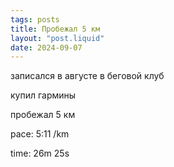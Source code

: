 ```yaml
---
tags: posts
title: Пробежал 5 км
layout: "post.liquid"
date: 2024-09-07
---
```


записался в августе в беговой клуб

купил гармины

пробежал 5 км

pace: 5:11 /km

time: 26m 25s
